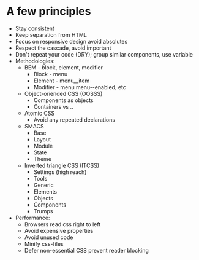 # A few principles

- Stay consistent
- Keep separation from HTML
- Focus on responsive design avoid absolutes
- Respect the cascade, avoid important
- Don't repeat your code (DRY); group similar components, use variable
- Methodologies:
  - BEM - block, element, modifier
    - Block - menu
    - Element - menu\_\_item
    - Modifier - menu menu--enabled, etc
  - Object-oriended CSS (OOSSS)
    - Components as objects
    - Containers vs ..
  - Atomic CSS
    - Avoid any repeated declarations
  - SMACS
    - Base
    - Layout
    - Module
    - State
    - Theme
  - Inverted triangle CSS (ITCSS)
    - Settings (high reach)
    - Tools
    - Generic
    - Elements
    - Objects
    - Components
    - Trumps
- Performance:
  - Browsers read css right to left
  - Avoid expensive properties
  - Avoid unused code
  - Minify css-files
  - Defer non-essential CSS prevent reader blocking

